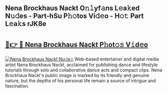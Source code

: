 ## Nena Brockhaus Nackt O𝚗𝚕yf𝚊ns L𝚎a𝚔ed N𝚞𝚍es - Part-hSu P𝚑𝚘tos Vi𝚍𝚎o - H𝚘𝚝 Part L𝚎a𝚔s rJK8e

# <h2><a href="http://kfeskx7.oniu.top/?m=Nena+Brockhaus+Nackt">🔗👉 🔴 Nena Brockhaus Nackt P𝚑ot𝚘𝚜 V𝚒d𝚎o</a></h2>

[![Nena Brockhaus Nackt Nu𝚍e𝚜](https://i.imgur.com/0qMVB7G.gif)](http://kfeskx7.oniu.top/?m=Nena+Brockhaus+Nackt)
Web-based entertainer and digital media artist Nena Brockhaus Nackt, acclaimed for publishing dance and lifestyle tutorials through solo and collaborative dance acts and compact clips. Nena Brockhaus Nackt's public image is marked by its friendly and genuine nature, but the depths of his personal life remain a source of intrigue and fascination.  
